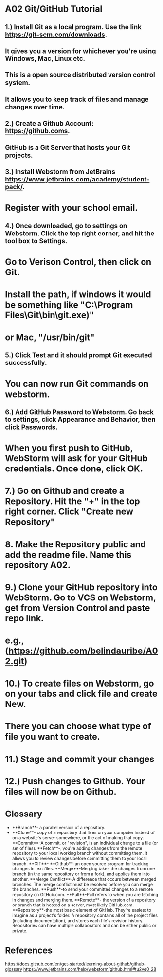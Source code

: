 
# A02 Git/GitHub Tutorial
## 1.) Install Git as a local program. Use the link https://git-scm.com/downloads. 
##       It gives you a version for whichever you're using Windows, Mac, Linux etc.  
##       This is a open source distributed version control system. 
##       It allows you to keep track of files and manage changes over time.

## 2.)  Create a Github Account: https://github.coms. 
##       GitHub is a Git Server that hosts your Git projects.
## 3.) Install Webstorm from JetBrains https://www.jetbrains.com/academy/student-pack/. 
#        Register with your school email.
## 4.) Once downloaded, go to settings on Webstorm. Click the top right corner, and hit the tool box to Settings.
#       Go to Verison Control, then click on Git. 
#       Install the path, if windows it would be something like "C:\Program Files\Git\bin\git.exe)" 
#       or Mac, "/usr/bin/git"
##  5.)   Click Test and it should prompt Git executed successfully. 
#       You can now run Git commands on webstorm.
##  6.) Add GitHub Password to Webstorm. Go back to settings, click Appearance and Behavior, then click Passwords.
#            When you first push to GitHub, WebStorm will ask for your GitHub credentials. Once done, click OK.
#    7.) Go on Github and create a Repository. Hit the "+" in the top right corner. Click "Create new Repository"
#    8. Make the Repository public and add the readme file. Name this repository A02.
#    9.) Clone your GitHub repository into WebStorm. Go to VCS on Webstorm, get from Version Control and paste repo link.
#       e.g., (https://github.com/belindauribe/A02.git)
#   10.) To create files on Webstorm, go on your tabs and click file and create New. 
#           There you can choose what type of file you want to create.
#    11.)  Stage and commit your changes
#     12.) Push changes to Github. Your files will now be on Github.

# Glossary
<ul>
<li>**Branch**- a parallel version of a repository.</li>
<li>**Clone**- copy of a repository that lives on your computer instead of on a website's server somewhere, or the act of making that copy.</li>
**Commit**-A commit, or "revision", is an individual change to a file (or set of files).
**Fetch**-, you're adding changes from the remote repository to your local working branch without committing them. It 
allows you to review changes before committing them to your local branch.
**GIT**-
**Github**-an open source program for tracking changes in text files.
**Merge**-Merging takes the changes from one branch (in the same repository or from a fork), and applies them into another.
**Merge Conflict**-A difference that occurs between merged branches. The merge conflict must be resolved before you can merge the branches.
**Push**-to send your committed changes to a remote repository on GitHub.com.
**Pull**-Pull refers to when you are fetching in changes and merging them.
**Remote**- the version of a repository or branch that is hosted on a server, most likely GitHub.com.
**Repository**-the most basic element of GitHub. They're easiest to imagine as a project's folder.
            A repository contains all of the project files (including documentation), and stores each file's revision history.
            Repositories can have multiple collaborators and can be either public or private.
</ul>


# References

https://docs.github.com/en/get-started/learning-about-github/github-glossary
https://www.jetbrains.com/help/webstorm/github.html#tu2vq0_28 